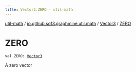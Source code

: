 ```yaml
---
title: Vector3.ZERO - util-math
---
```


[util-math](../../index.html) / [io.github.sof3.graphmine.util.math](../index.html) / [Vector3](index.html) / [ZERO](./-z-e-r-o.html)

# ZERO

`val ZERO: `[`Vector3`](index.html)

A zero vector

